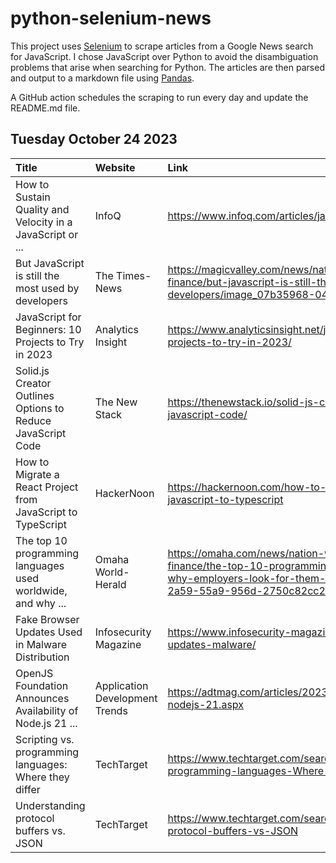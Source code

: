 # python-selenium-news

This project uses [Selenium](https://www.seleniumhq.org/) to scrape articles from a Google News search for JavaScript.
I chose JavaScript over Python to avoid the disambiguation problems that arise when searching for Python.
The articles are then parsed and output to a markdown file using [Pandas](https://pandas.pydata.org/).

A GitHub action schedules the scraping to run every day and update the README.md file.

## Tuesday October 24 2023


| Title                                                        | Website                        | Link                                                                                                                                                                                                          |
|:-------------------------------------------------------------|:-------------------------------|:--------------------------------------------------------------------------------------------------------------------------------------------------------------------------------------------------------------|
| How to Sustain Quality and Velocity in a JavaScript or ...   | InfoQ                          | https://www.infoq.com/articles/javascript-typescript-quality-velocity/                                                                                                                                        |
| But JavaScript is still the most used by developers          | The Times-News                 | https://magicvalley.com/news/nation-world/business/personal-finance/but-javascript-is-still-the-most-used-by-developers/image_07b35968-0474-51e5-a1be-d29f8152aca5.html                                       |
| JavaScript for Beginners: 10 Projects to Try in 2023         | Analytics Insight              | https://www.analyticsinsight.net/javascript-for-beginners-10-projects-to-try-in-2023/                                                                                                                         |
| Solid.js Creator Outlines Options to Reduce JavaScript Code  | The New Stack                  | https://thenewstack.io/solid-js-creator-outlines-options-to-reduce-javascript-code/                                                                                                                           |
| How to Migrate a React Project from JavaScript to TypeScript | HackerNoon                     | https://hackernoon.com/how-to-migrate-a-react-project-from-javascript-to-typescript                                                                                                                           |
| The top 10 programming languages used worldwide, and why ... | Omaha World-Herald             | https://omaha.com/news/nation-world/business/personal-finance/the-top-10-programming-languages-used-worldwide-and-why-employers-look-for-them-on-resumes/collection_062f31ee-2a59-55a9-956d-2750c82cc2b2.html |
| Fake Browser Updates Used in Malware Distribution            | Infosecurity Magazine          | https://www.infosecurity-magazine.com/news/fake-browser-updates-malware/                                                                                                                                      |
| OpenJS Foundation Announces Availability of Node.js 21 ...   | Application Development Trends | https://adtmag.com/articles/2023/10/17/openjs-announces-of-nodejs-21.aspx                                                                                                                                     |
| Scripting vs. programming languages: Where they differ       | TechTarget                     | https://www.techtarget.com/searchapparchitecture/tip/Scripting-vs-programming-languages-Where-they-differ                                                                                                     |
| Understanding protocol buffers vs. JSON                      | TechTarget                     | https://www.techtarget.com/searchapparchitecture/tip/Understanding-protocol-buffers-vs-JSON                                                                                                                   |